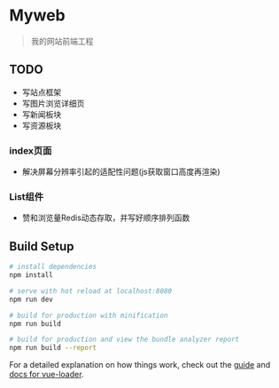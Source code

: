 # Myweb

> 我的网站前端工程

## TODO
* 写站点框架
* 写图片浏览详细页
* 写新闻板块
* 写资源板块

### index页面
* 解决屏幕分辨率引起的适配性问题(js获取窗口高度再渲染)

### List组件
* 赞和浏览量Redis动态存取，并写好顺序排列函数



## Build Setup

``` bash
# install dependencies
npm install

# serve with hot reload at localhost:8080
npm run dev

# build for production with minification
npm run build

# build for production and view the bundle analyzer report
npm run build --report
```

For a detailed explanation on how things work, check out the [guide](http://vuejs-templates.github.io/webpack/) and [docs for vue-loader](http://vuejs.github.io/vue-loader).


